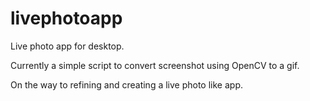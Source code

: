 # livephotoapp
Live photo app for desktop. 

Currently a simple script to convert screenshot using OpenCV to a gif. 

On the way to refining and creating a live photo like app.


